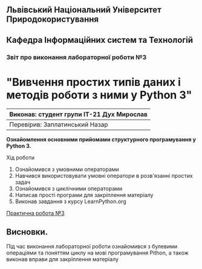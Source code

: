 ## Львівський Національний Університет Природокористування
## Кафедра Інформаційних систем та Технологій



### Звіт про виконання лабораторної роботи №3

# "Вивчення простих типів даних і методів роботи з ними у Python 3"



| Виконав: студент групи ІТ-21 Дух Мирослав |
|----------------------------------------------|
| Перевірив: Заплатинський Назар              |




**Ознайомлення основними прийомами структурного програмування у Python 3.**


Хід роботи

1. Ознайомився з умовними операторами
2. Навчився використовувати умовні оператори в розв'язанні простих задач
3. Ознайомився з циклічними операторами
4. Написав прості програми для закріплення матеріалу
5. Виконав завдання з курсу LearnPython.org

[Практична робота №3](./lab3.py)

## Висновки. 

 Під час виконання лабораторної роботи ознайомився з булевими операціями та поняттям циклу на мові програмування Pithon, а також виконав вправи для закріплення матеріалу